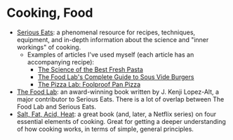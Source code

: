 # Cooking, Food

- [Serious Eats](https://www.seriouseats.com): a phenomenal resource for recipes, techniques, equipment, and in-depth information about the science and "inner workings" of cooking.
    - Examples of articles I've used myself (each article has an accompanying recipe):
        - [The Science of the Best Fresh Pasta](https://www.seriouseats.com/2015/01/best-easy-all-purpose-fresh-pasta-dough-recipe-instructions.html)
        - [The Food Lab's Complete Guide to Sous Vide Burgers](https://www.seriouseats.com/2015/08/the-food-lab-complete-guide-to-sous-vide-burger.html)
        - [The Pizza Lab: Foolproof Pan Pizza](https://slice.seriouseats.com/2013/01/the-pizza-lab-the-worlds-easiest-pizza-no-knead-no-stretch-pan-pizza.html)
- [The Food Lab](http://www.kenjilopezalt.com/): an award-winning book written by J. Kenji Lopez-Alt, a major contributor to Serious Eats. There is a lot of overlap between The Food Lab and Serious Eats.
- [Salt, Fat, Acid, Heat](https://www.saltfatacidheat.com): a great book (and, later, a Netflix series) on four essential elements of cooking. Great for getting a deeper understanding of how cooking works, in terms of simple, general principles. 

